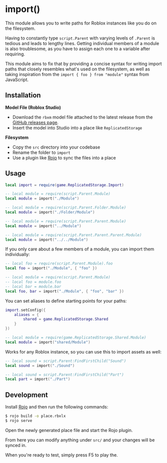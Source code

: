 # import()

This module allows you to write paths for Roblox instances like you do on the filesystem.

Having to constantly type `script.Parent` with varying levels of `.Parent` is tedious and leads to lengthy lines. Getting individual members of a module is also troublesome, as you have to assign each one to a variable after requiring.

This module aims to fix that by providing a concise syntax for writing import paths that closely resembles what's used on the filesystem, as well as taking inspiration from the `import { foo } from "module"` syntax from JavaScript.

## Installation

**Model File (Roblox Studio)**
- Download the `rbxm` model file attached to the latest release from the [GitHub releases page](https://github.com/vocksel/import/releases).
- Insert the model into Studio into a place like `ReplicatedStorage`

**Filesystem**
- Copy the `src` directory into your codebase
- Rename the folder to `import`
- Use a plugin like [Rojo](https://github.com/LPGhatguy/rojo) to sync the files into a place

## Usage

```lua
local import = require(game.ReplicatedStorage.Import)

-- local module = require(script.Parent.Module)
local module = import("./Module")

-- local module = require(script.Parent.Folder.Module)
local module = import("./Folder/Module")

-- local module = require(script.Parent.Parent.Module)
local module = import("../Module")

-- local module = require(script.Parent.Parent.Parent.Module)
local module = import("../../Module")
```

If you only care about a few members of a module, you can import them individually:

```lua
-- local foo = require(script.Parent.Module).foo
local foo = import("./Module", { "foo" })

-- local module = require(script.Parent.Module)
-- local foo = module.foo
-- local bar = module.bar
local foo, bar = import("./Module", { "foo", "bar" })
```

You can set aliases to define starting points for your paths:

```lua
import.setConfig({
	aliases = {
		shared = game.ReplicatedStorage.Shared
	}
})

-- local module = require(game.ReplicatedStorage.Shared.Module)
local module = import("shared/Module")
```

Works for any Roblox instance, so you can use this to import assets as well:

```lua
-- local sound = script.Parent:FindFirstChild("Sound")
local sound = import("./Sound")

-- local sound = script.Parent:FindFirstChild("Part")
local part = import("./Part")
```

## Development

Install [Rojo](https://github.com/rojo-rbx/rojo/) and then run the following commands:

```sh
$ rojo build -o place.rbxlx
$ rojo serve
```

Open the newly generated place file and start the Rojo plugin.

From here you can modify anything under `src/` and your changes will be synced in.

When you're ready to test, simply press F5 to play the.
